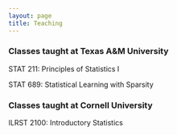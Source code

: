 ```yaml
---
layout: page
title: Teaching
---
```


### Classes taught at Texas A&M University

STAT 211: Principles of Statistics I

STAT 689: Statistical Learning with Sparsity

### Classes taught at Cornell University

ILRST 2100: Introductory Statistics
